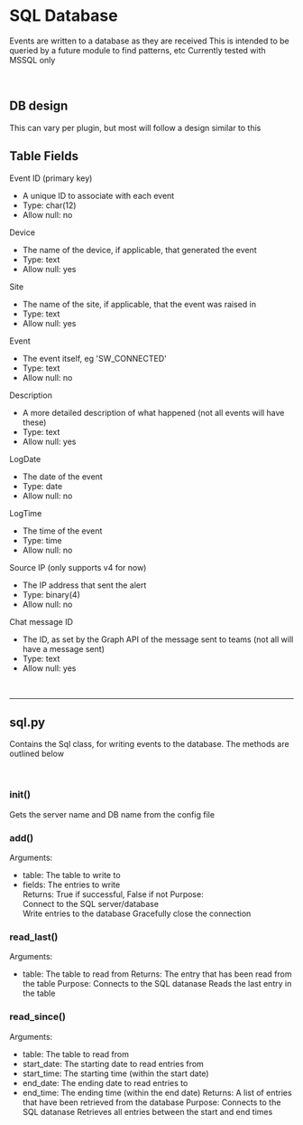 # SQL Database
Events are written to a database as they are received 
This is intended to be queried by a future module to find patterns, etc 
Currently tested with MSSQL only

&nbsp;<br>
## DB design
This can vary per plugin, but most will follow a design similar to this

Table Fields
------------

Event ID (primary key)  
* A unique ID to associate with each event  
* Type: char(12)  
* Allow null: no  

Device  
* The name of the device, if applicable, that generated the event  
* Type: text  
* Allow null: yes  

Site  
* The name of the site, if applicable, that the event was raised in  
* Type: text  
* Allow null: yes  

Event  
* The event itself, eg 'SW_CONNECTED'  
* Type: text  
* Allow null: no  

Description  
* A more detailed description of what happened (not all events will have these)  
* Type: text  
* Allow null: yes  

LogDate  
* The date of the event  
* Type: date  
* Allow null: no  

LogTime  
* The time of the event  
* Type: time  
* Allow null: no  

Source IP (only supports v4 for now)  
* The IP address that sent the alert  
* Type: binary(4)  
* Allow null: no  

Chat message ID  
* The ID, as set by the Graph API of the message sent to teams (not all will have a message sent)  
* Type: text  
* Allow null: yes  


&nbsp;<br>
- - - -
## sql.py
  Contains the Sql class, for writing events to the database.
  The methods are outlined below

&nbsp;<br>
### __init__()
  Gets the server name and DB name from the config file

### add()
Arguments:  
* table: The table to write to  
* fields: The entries to write  
Returns:  True if successful, False if not
Purpose:  
  Connect to the SQL server/database  
  Write entries to the database
  Gracefully close the connection
  
### read_last()
Arguments:
* table: The table to read from
Returns: The entry that has been read from the table
Purpose:
  Connects to the SQL datanase
  Reads the last entry in the table

### read_since()
Arguments:
* table: The table to read from
* start_date: The starting date to read entries from
* start_time: The starting time (within the start date)
* end_date: The ending date to read entries to
* end_time: The ending time (within the end date)
Returns: A list of entries that have been retrieved from the database
Purpose:
  Connects to the SQL datanase
  Retrieves all entries between the start and end times



